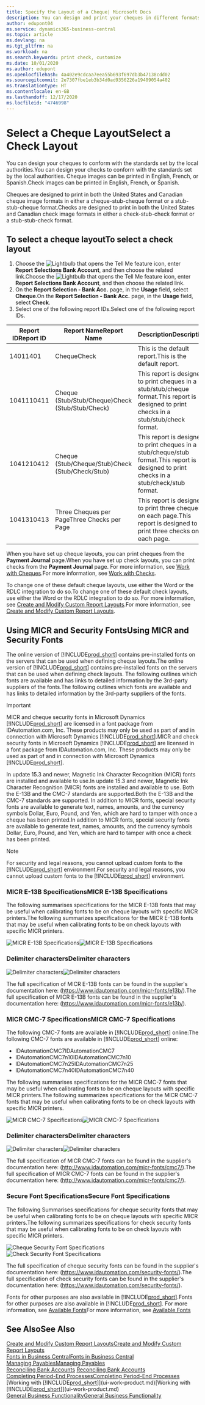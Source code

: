 ```yaml
---
title: Specify the Layout of a Cheque| Microsoft Docs
description: You can design and print your cheques in different formats to conform with standards.
author: edupont04
ms.service: dynamics365-business-central
ms.topic: article
ms.devlang: na
ms.tgt_pltfrm: na
ms.workload: na
ms.search.keywords: print check, customize
ms.date: 10/01/2020
ms.author: edupont
ms.openlocfilehash: 4a402e9cdcaa7eea55b693f697db3b47138cdd02
ms.sourcegitcommit: 2e7307fbe1eb3b34d0ad9356226a19409054a402
ms.translationtype: HT
ms.contentlocale: en-GB
ms.lasthandoff: 12/17/2020
ms.locfileid: "4746998"
---
```

# <a name="select-a-check-layout"></a><span data-ttu-id="e3c94-103">Select a Cheque Layout</span><span class="sxs-lookup"><span data-stu-id="e3c94-103">Select a Check Layout</span></span>
<span data-ttu-id="e3c94-104">You can design your cheques to conform with the standards set by the local authorities.</span><span class="sxs-lookup"><span data-stu-id="e3c94-104">You can design your checks to conform with the standards set by the local authorities.</span></span> <span data-ttu-id="e3c94-105">Cheque images can be printed in English, French, or Spanish.</span><span class="sxs-lookup"><span data-stu-id="e3c94-105">Check images can be printed in English, French, or Spanish.</span></span>

<span data-ttu-id="e3c94-106">Cheques are designed to print in both the United States and Canadian cheque image formats in either a cheque-stub-cheque format or a stub-stub-cheque format.</span><span class="sxs-lookup"><span data-stu-id="e3c94-106">Checks are designed to print in both the United States and Canadian check image formats in either a check-stub-check format or a stub-stub-check format.</span></span>

## <a name="to-select-a-check-layout"></a><span data-ttu-id="e3c94-107">To select a cheque layout</span><span class="sxs-lookup"><span data-stu-id="e3c94-107">To select a check layout</span></span>
1. <span data-ttu-id="e3c94-108">Choose the ![Lightbulb that opens the Tell Me feature](media/ui-search/search_small.png "Tell me what you want to do") icon, enter **Report Selections Bank Account**, and then choose the related link.</span><span class="sxs-lookup"><span data-stu-id="e3c94-108">Choose the ![Lightbulb that opens the Tell Me feature](media/ui-search/search_small.png "Tell me what you want to do") icon, enter **Report Selections Bank Account**, and then choose the related link.</span></span>
2. <span data-ttu-id="e3c94-109">On the **Report Selection - Bank Acc.** page, in the **Usage** field, select **Cheque**.</span><span class="sxs-lookup"><span data-stu-id="e3c94-109">On the **Report Selection - Bank Acc.** page, in the **Usage** field, select **Check**.</span></span>
3. <span data-ttu-id="e3c94-110">Select one of the following report IDs.</span><span class="sxs-lookup"><span data-stu-id="e3c94-110">Select one of the following report IDs.</span></span>

| <span data-ttu-id="e3c94-111">Report ID</span><span class="sxs-lookup"><span data-stu-id="e3c94-111">Report ID</span></span> | <span data-ttu-id="e3c94-112">Report Name</span><span class="sxs-lookup"><span data-stu-id="e3c94-112">Report Name</span></span> | <span data-ttu-id="e3c94-113">Description</span><span class="sxs-lookup"><span data-stu-id="e3c94-113">Description</span></span> |
| --- | --- | --- |
| <span data-ttu-id="e3c94-114">1401</span><span class="sxs-lookup"><span data-stu-id="e3c94-114">1401</span></span> |<span data-ttu-id="e3c94-115">Cheque</span><span class="sxs-lookup"><span data-stu-id="e3c94-115">Check</span></span> |<span data-ttu-id="e3c94-116">This is the default report.</span><span class="sxs-lookup"><span data-stu-id="e3c94-116">This is the default report.</span></span> |
| <span data-ttu-id="e3c94-117">10411</span><span class="sxs-lookup"><span data-stu-id="e3c94-117">10411</span></span> |<span data-ttu-id="e3c94-118">Cheque (Stub/Stub/Cheque)</span><span class="sxs-lookup"><span data-stu-id="e3c94-118">Check (Stub/Stub/Check)</span></span> |<span data-ttu-id="e3c94-119">This report is designed to print cheques in a stub/stub/cheque format.</span><span class="sxs-lookup"><span data-stu-id="e3c94-119">This report is designed to print checks in a stub/stub/check format.</span></span> |
| <span data-ttu-id="e3c94-120">10412</span><span class="sxs-lookup"><span data-stu-id="e3c94-120">10412</span></span> |<span data-ttu-id="e3c94-121">Cheque (Stub/Cheque/Stub)</span><span class="sxs-lookup"><span data-stu-id="e3c94-121">Check (Stub/Check/Stub)</span></span> |<span data-ttu-id="e3c94-122">This report is designed to print cheques in a stub/cheque/stub format.</span><span class="sxs-lookup"><span data-stu-id="e3c94-122">This report is designed to print checks in a stub/check/stub format.</span></span> |
| <span data-ttu-id="e3c94-123">10413</span><span class="sxs-lookup"><span data-stu-id="e3c94-123">10413</span></span> |<span data-ttu-id="e3c94-124">Three Cheques per Page</span><span class="sxs-lookup"><span data-stu-id="e3c94-124">Three Checks per Page</span></span> |<span data-ttu-id="e3c94-125">This report is designed to print three cheques on each page.</span><span class="sxs-lookup"><span data-stu-id="e3c94-125">This report is designed to print three checks on each page.</span></span> |

<span data-ttu-id="e3c94-126">When you have set up cheque layouts, you can print cheques from the **Payment Journal** page.</span><span class="sxs-lookup"><span data-stu-id="e3c94-126">When you have set up check layouts, you can print checks from the **Payment Journal** page.</span></span> <span data-ttu-id="e3c94-127">For more information, see [Work with Cheques](payables-how-work-checks.md).</span><span class="sxs-lookup"><span data-stu-id="e3c94-127">For more information, see [Work with Checks](payables-how-work-checks.md).</span></span>

<span data-ttu-id="e3c94-128">To change one of these default cheque layouts, use either the Word or the RDLC integration to do so.</span><span class="sxs-lookup"><span data-stu-id="e3c94-128">To change one of these default check layouts, use either the Word or the RDLC integration to do so.</span></span> <span data-ttu-id="e3c94-129">For more information, see [Create and Modify Custom Report Layouts](ui-how-create-custom-report-layout.md).</span><span class="sxs-lookup"><span data-stu-id="e3c94-129">For more information, see [Create and Modify Custom Report Layouts](ui-how-create-custom-report-layout.md).</span></span>

## <a name="using-micr-and-security-fonts"></a><span data-ttu-id="e3c94-130">Using MICR and Security Fonts</span><span class="sxs-lookup"><span data-stu-id="e3c94-130">Using MICR and Security Fonts</span></span>
<span data-ttu-id="e3c94-131">The online version of [!INCLUDE[prod_short](includes/prod_short.md)] contains pre-installed fonts on the servers that can be used when defining cheque layouts.</span><span class="sxs-lookup"><span data-stu-id="e3c94-131">The online version of [!INCLUDE[prod_short](includes/prod_short.md)] contains pre-installed fonts on the servers that can be used when defining check layouts.</span></span> <span data-ttu-id="e3c94-132">The following outlines which fonts are available and has links to detailed information by the 3rd-party suppliers of the fonts.</span><span class="sxs-lookup"><span data-stu-id="e3c94-132">The following outlines which fonts are available and has links to detailed information by the 3rd-party suppliers of the fonts.</span></span>

> [!Important]
> <span data-ttu-id="e3c94-133">MICR and cheque security fonts in Microsoft Dynamics [!INCLUDE[prod_short](includes/prod_short.md)] are licensed in a font package from IDAutomation.com, Inc. These products may only be used as part of and in connection with Microsoft Dynamics [!INCLUDE[prod_short](includes/prod_short.md)].</span><span class="sxs-lookup"><span data-stu-id="e3c94-133">MICR and check security fonts in Microsoft Dynamics [!INCLUDE[prod_short](includes/prod_short.md)] are licensed in a font package from IDAutomation.com, Inc. These products may only be used as part of and in connection with Microsoft Dynamics [!INCLUDE[prod_short](includes/prod_short.md)].</span></span>

<span data-ttu-id="e3c94-134">In update 15.3 and newer, Magnetic Ink Character Recognition (MICR) fonts are installed and available to use.</span><span class="sxs-lookup"><span data-stu-id="e3c94-134">In update 15.3 and newer, Magnetic Ink Character Recognition (MICR) fonts are installed and available to use.</span></span> <span data-ttu-id="e3c94-135">Both the E-13B and the CMC-7 standards are supported.</span><span class="sxs-lookup"><span data-stu-id="e3c94-135">Both the E-13B and the CMC-7 standards are supported.</span></span> <span data-ttu-id="e3c94-136">In addition to MICR fonts, special security fonts are available to generate text, names, amounts, and the currency symbols Dollar, Euro, Pound, and Yen, which are hard to tamper with once a cheque has been printed.</span><span class="sxs-lookup"><span data-stu-id="e3c94-136">In addition to MICR fonts, special security fonts are available to generate text, names, amounts, and the currency symbols Dollar, Euro, Pound, and Yen, which are hard to tamper with once a check has been printed.</span></span>

> [!NOTE]
> <span data-ttu-id="e3c94-137">For security and legal reasons, you cannot upload custom fonts to the [!INCLUDE[prod_short](includes/prod_short.md)] environment.</span><span class="sxs-lookup"><span data-stu-id="e3c94-137">For security and legal reasons, you cannot upload custom fonts to the [!INCLUDE[prod_short](includes/prod_short.md)] environment.</span></span>

### <a name="micr-e-13b-specifications"></a><span data-ttu-id="e3c94-138">MICR E-13B Specifications</span><span class="sxs-lookup"><span data-stu-id="e3c94-138">MICR E-13B Specifications</span></span>
<span data-ttu-id="e3c94-139">The following summarises specifications for the MICR E-13B fonts that may be useful when calibrating fonts to be on cheque layouts with specific MICR printers.</span><span class="sxs-lookup"><span data-stu-id="e3c94-139">The following summarizes specifications for the MICR E-13B fonts that may be useful when calibrating fonts to be on check layouts with specific MICR printers.</span></span>

<span data-ttu-id="e3c94-140">![MICR E-13B Specifications](media/font_MICR_E-13B_Specifications.png "MICR E-13B Specifications")</span><span class="sxs-lookup"><span data-stu-id="e3c94-140">![MICR E-13B Specifications](media/font_MICR_E-13B_Specifications.png "MICR E-13B Specifications")</span></span>

### <a name="delimiter-characters"></a><span data-ttu-id="e3c94-141">Delimiter characters</span><span class="sxs-lookup"><span data-stu-id="e3c94-141">Delimiter characters</span></span>
<span data-ttu-id="e3c94-142">![Delimiter characters](media/font-micr-letters.png "Delimiter characters")</span><span class="sxs-lookup"><span data-stu-id="e3c94-142">![Delimiter characters](media/font-micr-letters.png "Delimiter characters")</span></span>

<span data-ttu-id="e3c94-143">The full specification of MICR E-13B fonts can be found in the supplier's documentation here: (https://www.idautomation.com/micr-fonts/e13b/).</span><span class="sxs-lookup"><span data-stu-id="e3c94-143">The full specification of MICR E-13B fonts can be found in the supplier's documentation here: (https://www.idautomation.com/micr-fonts/e13b/).</span></span>

### <a name="micr-cmc-7-specifications"></a><span data-ttu-id="e3c94-144">MICR CMC-7 Specifications</span><span class="sxs-lookup"><span data-stu-id="e3c94-144">MICR CMC-7 Specifications</span></span>
<span data-ttu-id="e3c94-145">The following CMC-7 fonts are available in [!INCLUDE[prod_short](includes/prod_short.md)] online:</span><span class="sxs-lookup"><span data-stu-id="e3c94-145">The following CMC-7 fonts are available in [!INCLUDE[prod_short](includes/prod_short.md)] online:</span></span>

- <span data-ttu-id="e3c94-146">IDAutomationCMC7</span><span class="sxs-lookup"><span data-stu-id="e3c94-146">IDAutomationCMC7</span></span>
- <span data-ttu-id="e3c94-147">IDAutomationCMC7n10</span><span class="sxs-lookup"><span data-stu-id="e3c94-147">IDAutomationCMC7n10</span></span>
- <span data-ttu-id="e3c94-148">IDAutomationCMC7n25</span><span class="sxs-lookup"><span data-stu-id="e3c94-148">IDAutomationCMC7n25</span></span>
-   <span data-ttu-id="e3c94-149">IDAutomationCMC7n40</span><span class="sxs-lookup"><span data-stu-id="e3c94-149">IDAutomationCMC7n40</span></span>

<span data-ttu-id="e3c94-150">The following summarises specifications for the MICR CMC-7 fonts that may be useful when calibrating fonts to be on cheque layouts with specific MICR printers.</span><span class="sxs-lookup"><span data-stu-id="e3c94-150">The following summarizes specifications for the MICR CMC-7 fonts that may be useful when calibrating fonts to be on check layouts with specific MICR printers.</span></span>

<span data-ttu-id="e3c94-151">![MICR CMC-7 Specifications](media/font_MICR_CMC-7_Specifications.png "MICR CMC-7 Specifications")</span><span class="sxs-lookup"><span data-stu-id="e3c94-151">![MICR CMC-7 Specifications](media/font_MICR_CMC-7_Specifications.png "MICR CMC-7 Specifications")</span></span>

### <a name="delimiter-characters"></a><span data-ttu-id="e3c94-152">Delimiter characters</span><span class="sxs-lookup"><span data-stu-id="e3c94-152">Delimiter characters</span></span>
<span data-ttu-id="e3c94-153">![Delimiter characters](media/font-cmc7-letters.png "Delimiter characters")</span><span class="sxs-lookup"><span data-stu-id="e3c94-153">![Delimiter characters](media/font-cmc7-letters.png "Delimiter characters")</span></span>

<span data-ttu-id="e3c94-154">The full specification of MICR CMC-7 fonts can be found in the supplier's documentation here: (http://www.idautomation.com/micr-fonts/cmc7/).</span><span class="sxs-lookup"><span data-stu-id="e3c94-154">The full specification of MICR CMC-7 fonts can be found in the supplier's documentation here: (http://www.idautomation.com/micr-fonts/cmc7/).</span></span>

### <a name="secure-font-specifications"></a><span data-ttu-id="e3c94-155">Secure Font Specifications</span><span class="sxs-lookup"><span data-stu-id="e3c94-155">Secure Font Specifications</span></span>
<span data-ttu-id="e3c94-156">The following Summarises specifications for cheque security fonts that may be useful when calibrating fonts to be on cheque layouts with specific MICR printers.</span><span class="sxs-lookup"><span data-stu-id="e3c94-156">The following summarizes specifications for check security fonts that may be useful when calibrating fonts to be on check layouts with specific MICR printers.</span></span>

<span data-ttu-id="e3c94-157">![Cheque Security Font Specifications](media/font_check-security-font_Specifications.png "Cheque Security Font Specifications")</span><span class="sxs-lookup"><span data-stu-id="e3c94-157">![Check Security Font Specifications](media/font_check-security-font_Specifications.png "Check Security Font Specifications")</span></span>

<span data-ttu-id="e3c94-158">The full specification of cheque security fonts can be found in the supplier's documentation here: (https://www.idautomation.com/security-fonts/).</span><span class="sxs-lookup"><span data-stu-id="e3c94-158">The full specification of check security fonts can be found in the supplier's documentation here: (https://www.idautomation.com/security-fonts/).</span></span>

<span data-ttu-id="e3c94-159">Fonts for other purposes are also available in [!INCLUDE[prod_short](includes/prod_short.md)].</span><span class="sxs-lookup"><span data-stu-id="e3c94-159">Fonts for other purposes are also available in [!INCLUDE[prod_short](includes/prod_short.md)].</span></span> <span data-ttu-id="e3c94-160">For more information, see [Available Fonts](ui-fonts.md)</span><span class="sxs-lookup"><span data-stu-id="e3c94-160">For more information, see [Available Fonts](ui-fonts.md)</span></span>

## <a name="see-also"></a><span data-ttu-id="e3c94-161">See Also</span><span class="sxs-lookup"><span data-stu-id="e3c94-161">See Also</span></span>
[<span data-ttu-id="e3c94-162">Create and Modify Custom Report Layouts</span><span class="sxs-lookup"><span data-stu-id="e3c94-162">Create and Modify Custom Report Layouts</span></span>](ui-how-create-custom-report-layout.md)  
[<span data-ttu-id="e3c94-163">Fonts in Business Central</span><span class="sxs-lookup"><span data-stu-id="e3c94-163">Fonts in Business Central</span></span>](ui-fonts.md)  
[<span data-ttu-id="e3c94-164">Managing Payables</span><span class="sxs-lookup"><span data-stu-id="e3c94-164">Managing Payables</span></span>](payables-manage-payables.md)  
<span data-ttu-id="e3c94-165">[Reconciling Bank Accounts](bank-manage-bank-accounts.md) </span><span class="sxs-lookup"><span data-stu-id="e3c94-165">[Reconciling Bank Accounts](bank-manage-bank-accounts.md) </span></span>  
[<span data-ttu-id="e3c94-166">Completing Period-End Processes</span><span class="sxs-lookup"><span data-stu-id="e3c94-166">Completing Period-End Processes</span></span>](year-how-complete-period-end-processes.md)  
<span data-ttu-id="e3c94-167">[Working with [!INCLUDE[prod_short](includes/prod_short.md)]](ui-work-product.md)</span><span class="sxs-lookup"><span data-stu-id="e3c94-167">[Working with [!INCLUDE[prod_short](includes/prod_short.md)]](ui-work-product.md)</span></span>  
[<span data-ttu-id="e3c94-168">General Business Functionality</span><span class="sxs-lookup"><span data-stu-id="e3c94-168">General Business Functionality</span></span>](ui-across-business-areas.md)
